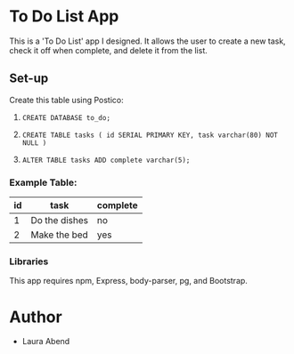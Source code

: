 # To Do List App
This is a 'To Do List' app I designed. It allows the user to create a new task, check it off when complete, and delete it from the list.

## Set-up
Create this table using Postico:

1. ``CREATE DATABASE to_do;``

2. ``CREATE TABLE tasks (
id SERIAL PRIMARY KEY,
task varchar(80) NOT NULL
)``

3. ``ALTER TABLE tasks
ADD complete varchar(5);``

### Example Table:

| id     | task          | complete |
| -------|-------------- | -------- |
| 1      | Do the dishes |    no    |
| 2      | Make the bed  |   yes    |

### Libraries
This app requires npm, Express, body-parser, pg, and Bootstrap.

# Author
- Laura Abend
